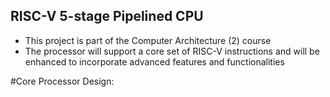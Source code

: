 ## RISC-V 5-stage Pipelined CPU

- This project is part of the Computer Architecture (2) course
- The processor will support a core set of RISC-V instructions and will be enhanced to incorporate advanced features and functionalities

#Core Processor Design:


